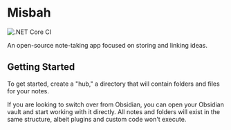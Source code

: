 
# Misbah

![.NET Core CI](https://github.com/blueheron786/misbah/actions/workflows/dotnet-tests.yml/badge.svg?branch=main)

An open-source note-taking app focused on storing and linking ideas.

## Getting Started

To get started, create a "hub," a directory that will contain folders and files for your notes.

If you are looking to switch over from Obsidian, you can open your Obsidian vault and start working with it directly. All notes and folders will exist in the same structure, albeit plugins and custom code won't execute.
